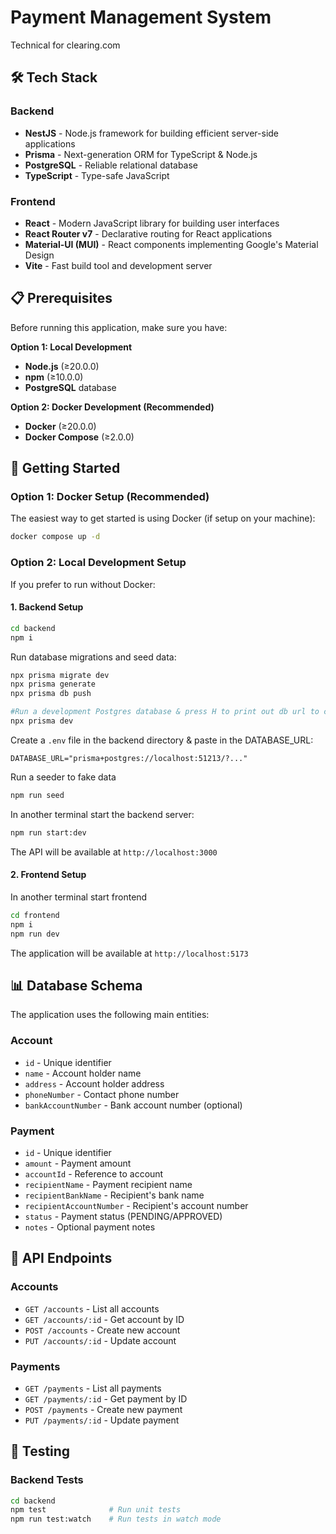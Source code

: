# Payment Management System

Technical for clearing.com

## 🛠 Tech Stack

### Backend
- **NestJS** - Node.js framework for building efficient server-side applications
- **Prisma** - Next-generation ORM for TypeScript & Node.js
- **PostgreSQL** - Reliable relational database
- **TypeScript** - Type-safe JavaScript

### Frontend
- **React** - Modern JavaScript library for building user interfaces
- **React Router v7** - Declarative routing for React applications
- **Material-UI (MUI)** - React components implementing Google's Material Design
- **Vite** - Fast build tool and development server

## 📋 Prerequisites

Before running this application, make sure you have:

**Option 1: Local Development**
- **Node.js** (≥20.0.0)
- **npm** (≥10.0.0)
- **PostgreSQL** database

**Option 2: Docker Development (Recommended)**
- **Docker** (≥20.0.0)
- **Docker Compose** (≥2.0.0)

## 🚀 Getting Started

### Option 1: Docker Setup (Recommended)

The easiest way to get started is using Docker (if setup on your machine):

```bash
docker compose up -d
```



### Option 2: Local Development Setup

If you prefer to run without Docker:

#### 1. Backend Setup

```bash
cd backend
npm i
```

Run database migrations and seed data:

```bash
npx prisma migrate dev
npx prisma generate
npx prisma db push

#Run a development Postgres database & press H to print out db url to copy to .env
npx prisma dev
```

Create a `.env` file in the backend directory & paste in the DATABASE_URL:

```
DATABASE_URL="prisma+postgres://localhost:51213/?..."
```

Run a seeder to fake data
```bash
npm run seed
```

In another terminal start the backend server:

```bash
npm run start:dev
```

The API will be available at `http://localhost:3000`

#### 2. Frontend Setup

In another terminal start frontend
```bash
cd frontend
npm i
npm run dev
```
The application will be available at `http://localhost:5173`

## 📊 Database Schema

The application uses the following main entities:

### Account
- `id` - Unique identifier
- `name` - Account holder name
- `address` - Account holder address
- `phoneNumber` - Contact phone number
- `bankAccountNumber` - Bank account number (optional)

### Payment
- `id` - Unique identifier
- `amount` - Payment amount
- `accountId` - Reference to account
- `recipientName` - Payment recipient name
- `recipientBankName` - Recipient's bank name
- `recipientAccountNumber` - Recipient's account number
- `status` - Payment status (PENDING/APPROVED)
- `notes` - Optional payment notes

## 🔌 API Endpoints

### Accounts
- `GET /accounts` - List all accounts
- `GET /accounts/:id` - Get account by ID
- `POST /accounts` - Create new account
- `PUT /accounts/:id` - Update account

### Payments
- `GET /payments` - List all payments
- `GET /payments/:id` - Get payment by ID
- `POST /payments` - Create new payment
- `PUT /payments/:id` - Update payment

## 🧪 Testing

### Backend Tests

```bash
cd backend
npm test              # Run unit tests
npm run test:watch    # Run tests in watch mode
```